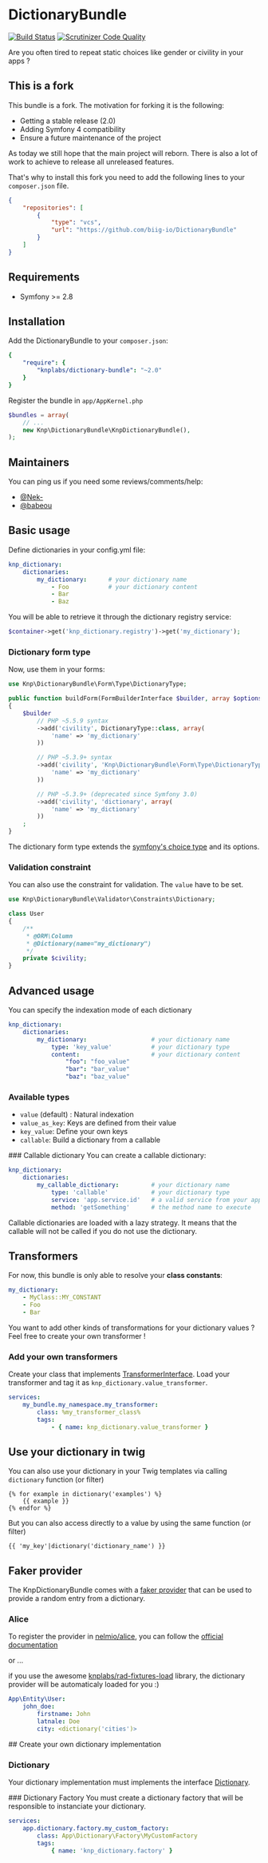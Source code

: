 DictionaryBundle
================
[![Build Status](https://travis-ci.org/KnpLabs/DictionaryBundle.svg)](https://travis-ci.org/KnpLabs/DictionaryBundle)
[![Scrutinizer Code Quality](https://scrutinizer-ci.com/g/KnpLabs/DictionaryBundle/badges/quality-score.png?b=master)](https://scrutinizer-ci.com/g/KnpLabs/DictionaryBundle/?branch=master)

Are you often tired to repeat static choices like gender or civility in your apps ?


## This is a fork

This bundle is a fork. The motivation for forking it is the following:
- Getting a stable release (2.0)
- Adding Symfony 4 compatibility
- Ensure a future maintenance of the project

As today we still hope that the main project will reborn. There is also a lot of work to achieve
to release all unreleased features.

That's why to install this fork you need to add the following lines to your `composer.json` file.

```json
{
    "repositories": [
        {
            "type": "vcs",
            "url": "https://github.com/biig-io/DictionaryBundle"
        }
    ]
}
```

## Requirements
- Symfony >= 2.8

## Installation
Add the DictionaryBundle to your `composer.json`:
```yaml
{
    "require": {
        "knplabs/dictionary-bundle": "~2.0"
    }
}
```
Register the bundle in ``app/AppKernel.php``

```php
$bundles = array(
    // ...
    new Knp\DictionaryBundle\KnpDictionaryBundle(),
);
```

## Maintainers

You can ping us if you need some reviews/comments/help:

 - [@Nek-](https://github.com/Nek-)
 - [@babeou](https://github.com/babeou)

## Basic usage
Define dictionaries in your config.yml file:
```yaml
knp_dictionary:
    dictionaries:
        my_dictionary:      # your dictionary name
            - Foo           # your dictionary content
            - Bar
            - Baz

```
You will be able to retrieve it through the dictionary registry service:
```php
$container->get('knp_dictionary.registry')->get('my_dictionary');
```
### Dictionary form type

Now, use them in your forms:

```php
use Knp\DictionaryBundle\Form\Type\DictionaryType;

public function buildForm(FormBuilderInterface $builder, array $options)
{
    $builder
        // PHP ~5.5.9 syntax
        ->add('civility', DictionaryType::class, array(
            'name' => 'my_dictionary'
        ))

        // PHP ~5.3.9+ syntax
        ->add('civility', 'Knp\DictionaryBundle\Form\Type\DictionaryType', array(
            'name' => 'my_dictionary'
        ))

        // PHP ~5.3.9+ (deprecated since Symfony 3.0)
        ->add('civility', 'dictionary', array(
            'name' => 'my_dictionary'
        ))
    ;
}
```
The dictionary form type extends the [symfony's choice type](http://symfony.com/fr/doc/current/reference/forms/types/choice.html) and its options.

### Validation constraint

You can also use the constraint for validation. The `value` have to be set.

```php
use Knp\DictionaryBundle\Validator\Constraints\Dictionary;

class User
{
    /**
     * @ORM\Column
     * @Dictionary(name="my_dictionary")
     */
    private $civility;
}
```

## Advanced usage
You can specify the indexation mode of each dictionary
```yaml
knp_dictionary:
    dictionaries:
        my_dictionary:                  # your dictionary name
            type: 'key_value'           # your dictionary type
            content:                    # your dictionary content
                "foo": "foo_value"
                "bar": "bar_value"
                "baz": "baz_value"
```
### Available types
- `value` (default) : Natural indexation
- `value_as_key`: Keys are defined from their value
- `key_value`: Define your own keys
- `callable`: Build a dictionary from a callable

### Callable dictionary
You can create a callable dictionary:
```yaml
knp_dictionary:
    dictionaries:
        my_callable_dictionary:         # your dictionary name
            type: 'callable'            # your dictionary type
            service: 'app.service.id'   # a valid service from your application
            method: 'getSomething'      # the method name to execute
```
Callable dictionaries are loaded with a lazy strategy. It means that the callable
will not be called if you do not use the dictionary.

## Transformers
For now, this bundle is only able to resolve your **class constants**:

```yaml
my_dictionary:
	- MyClass::MY_CONSTANT
	- Foo
    - Bar
```
You want to add other kinds of transformations for your dictionary values ?
Feel free to create your own transformer !

### Add your own transformers

Create your class that implements [TransformerInterface](src/Knp/DictionaryBundle/Dictionary/ValueTransformer/TransformerInterface.php).
Load your transformer and tag it as `knp_dictionary.value_transformer`.
```yaml
services:
	my_bundle.my_namespace.my_transformer:
    	class: %my_transformer_class%
    	tags:
        	- { name: knp_dictionary.value_transformer }
```

## Use your dictionary in twig

You can also use your dictionary in your Twig templates via calling ```dictionary``` function (or filter)

```twig
{% for example in dictionary('examples') %}
    {{ example }}
{% endfor %}
```

But you can also access directly to a value by using the same function (or filter)

```twig
{{ 'my_key'|dictionary('dictionary_name') }}
```

## Faker provider

The KnpDictionaryBundle comes with a [faker provider](https://github.com/fzaninotto/Faker) that can be used to provide a random entry from a dictionary.

### Alice

To register the provider in [nelmio/alice](https://github.com/nelmio/alice), you can follow the [official documentation](https://github.com/nelmio/alice/blob/master/doc/customizing-data-generation.md#add-a-custom-faker-provider-class)

or ...

if you use the awesome [knplabs/rad-fixtures-load](https://github.com/knplabs/rad-fixtures-load) library, the dictionary provider will be automaticaly loaded for you :)

```yaml
App\Entity\User:
    john_doe:
        firstname: John
        latnale: Doe
        city: <dictionary('cities')>
```

## Create your own dictionary implementation

### Dictionary
Your dictionary implementation must implements the interface [Dictionary](src/Knp/DictionaryBundle/Dictionary/Dictionary.php).

### Dictionary Factory
You must create a dictionary factory that will be responsible to instanciate your dictionary.

```yaml
services:
    app.dictionary.factory.my_custom_factory:
        class: App\Dictionary\Factory\MyCustomFactory
        tags:
            { name: 'knp_dictionary.factory' }
```

